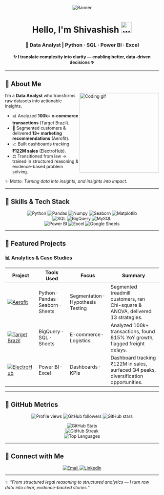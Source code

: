 <!-- ===== PROFILE BANNER ===== -->
<p align="center">
  <img src="https://github.com/user-attachments/assets/29eeb062-d3f2-4956-80b9-890e60b0d6f2" alt="Banner" />
</p>
<!-- Title -->
<h1 align="center">Hello, I'm Shivashish <img src="https://media.giphy.com/media/hvRJCLFzcasrR4ia7z/giphy.gif" width="35" alt="wave"></h1>
<h3 align="center">🚀 Data Analyst | Python · SQL · Power BI · Excel</h3>
<h4 align="center">✨ I translate complexity into clarity — enabling better, data-driven decisions ✨</h4>


---

## 🙋 About Me  

<img align="right" src="https://media.giphy.com/media/qgQUggAC3Pfv687qPC/giphy.gif" width="260" alt="Coding gif" />

I’m a **Data Analyst** who transforms raw datasets into actionable insights.  

- 📊 Analyzed **100k+ e-commerce transactions** (Target Brazil).  
- 🧩 Segmented customers & delivered **13+ marketing recommendations** (Aerofit).  
- 📈 Built dashboards tracking **₹122M sales** (ElectroHub).  
- ⚖️ Transitioned from law → trained in structured reasoning & evidence-based problem solving.  

✨ Motto: *Turning data into insights, and insights into impact.*

---

## 🚀 Skills & Tech Stack  

<p align="center">
  <img src="https://img.shields.io/badge/Python-3670A0?style=for-the-badge&logo=python&logoColor=ffdd54" alt="Python">
  <img src="https://img.shields.io/badge/Pandas-150458?style=for-the-badge&logo=pandas&logoColor=white" alt="Pandas">
  <img src="https://img.shields.io/badge/Numpy-013243?style=for-the-badge&logo=numpy&logoColor=white" alt="Numpy">
  <img src="https://img.shields.io/badge/Seaborn-2E86C1?style=for-the-badge&logo=python&logoColor=white" alt="Seaborn">
  <img src="https://img.shields.io/badge/Matplotlib-11557c?style=for-the-badge&logo=plotly&logoColor=white" alt="Matplotlib">
  <br>
  <img src="https://img.shields.io/badge/SQL-003B57?style=for-the-badge&logo=postgresql&logoColor=white" alt="SQL">
  <img src="https://img.shields.io/badge/BigQuery-4285F4?style=for-the-badge&logo=googlebigquery&logoColor=white" alt="BigQuery">
  <img src="https://img.shields.io/badge/MySQL-4479A1?style=for-the-badge&logo=mysql&logoColor=white" alt="MySQL">
  <br>
  <img src="https://img.shields.io/badge/PowerBI-F2C811?style=for-the-badge&logo=powerbi&logoColor=black" alt="Power BI">
  <img src="https://img.shields.io/badge/Excel-217346?style=for-the-badge&logo=microsoftexcel&logoColor=white" alt="Excel">
  <img src="https://img.shields.io/badge/Google_Sheets-34A853?style=for-the-badge&logo=googlesheets&logoColor=white" alt="Google Sheets">
</p>

---

## 📂 Featured Projects  

### 📊 Analytics & Case Studies  

| Project | Tools Used | Focus | Summary |
|---|---|---|---|
| [![Aerofit](https://img.shields.io/badge/Aerofit_Segmentation-6A5ACD?style=for-the-badge&logo=python&logoColor=white)](https://github.com/ShivashishShrivastava/aerofit-customer-analytics) | Python · Pandas · Seaborn · Sheets | Segmentation · Hypothesis Testing | Segmented treadmill customers, ran Chi-square & ANOVA, delivered 13 strategies. |
| [![Target Brazil](https://img.shields.io/badge/Target_Brazil_SQL-219ebc?style=for-the-badge&logo=googlebigquery&logoColor=white)](https://github.com/ShivashishShrivastava/brazilian-ecommerce-analysis) | BigQuery · SQL · Sheets | E-commerce · Logistics | Analyzed 100k+ transactions, found 815% YoY growth, flagged freight delays. |
| [![ElectroHub](https://img.shields.io/badge/ElectroHub_Dashboard-FFB703?style=for-the-badge&logo=powerbi&logoColor=black)](https://github.com/ShivashishShrivastava/ElectroHub-Sales-Analysis) | Power BI · Excel | Dashboards · KPIs | Dashboard tracking ₹122M in sales, surfaced Q4 peaks, diversification opportunities. |

---

## 📱 GitHub Metrics  

<p align="center">
  <img src="https://komarev.com/ghpvc/?username=ShivashishShrivastava&label=Views&color=blue&style=for-the-badge" alt="Profile views" />
  <img src="https://img.shields.io/github/followers/ShivashishShrivastava?style=for-the-badge&logo=github&label=Followers" alt="GitHub followers" />
  <img src="https://img.shields.io/github/stars/ShivashishShrivastava?style=for-the-badge&logo=github&label=Stars" alt="GitHub stars" />
</p>

<p align="center">
  <img src="https://github-readme-stats.vercel.app/api?username=ShivashishShrivastava&count_private=true&theme=tokyonight&show_icons=true" alt="GitHub Stats">
  <br>
  <img src="https://streak-stats.demolab.com?user=ShivashishShrivastava&theme=tokyonight" alt="GitHub Streak">
  <br>
  <img src="https://github-readme-stats.vercel.app/api/top-langs/?username=ShivashishShrivastava&theme=tokyonight&layout=compact" alt="Top Languages">
</p>

---

## 🔗 Connect with Me  

<p align="center">
  <a href="mailto:shrivastavashivashish@gmail.com">
    <img src="https://img.shields.io/badge/Gmail-Contact-EA4335?style=for-the-badge&logo=gmail&logoColor=white" alt="Email">
  </a>
  <a href="https://linkedin.com/in/shivashishshrivastava">
    <img src="https://img.shields.io/badge/LinkedIn-Connect-0A66C2?style=for-the-badge&logo=linkedin&logoColor=white" alt="LinkedIn">
  </a>
</p>

---

✨ *“From structured legal reasoning to structured analytics — I turn raw data into clear, evidence-backed stories.”*

